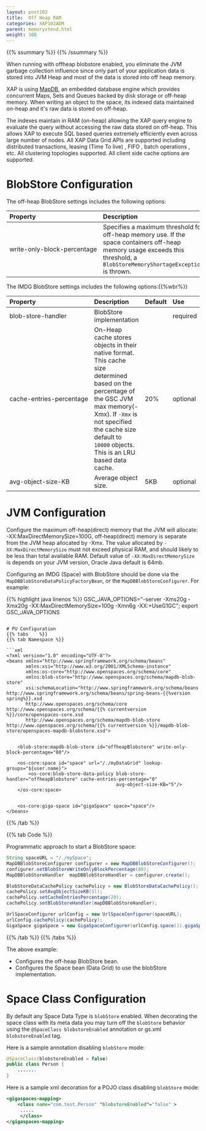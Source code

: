 ```yaml
---
layout: post102
title:  Off Heap RAM
categories: XAP102ADM
parent: memoryxtend.html
weight: 300
---
```



{{% ssummary %}}  {{% /ssummary %}}




When running with offheap blobstore enabled, you eliminate the JVM garbage collection influence since only part of your application data is stored into JVM Heap and most of the data is stored into off heap memory.


XAP is using [MapDB](http://www.mapdb.org/), an embedded database engine which provides concurrent Maps, Sets and Queues backed by disk storage or off-heap memory.
When writing an object to the space, its indexed data maintained on-heap and it's raw data is stored on off-heap.

The indexes maintain in RAM (on-heap) allowing the XAP query engine to evaluate the query without accessing the raw data stored on off-heap. This allows XAP to execute SQL based queries extremely efficiently even across large number of nodes. All XAP Data Grid APIs are supported including distributed transactions, leasing (Time To live) , FIFO , batch operations , etc. All clustering topologies supported. All client side cache options are supported.

# BlobStore Configuration

The off-heap BlobStore settings includes the following options:


| Property               | Description                                               | Default | Use |
|:-----------------------|:----------------------------------------------------------|:--------|:--------|
| <nobr>write-only-block-percentage</nobr> | Specifies a maximum threshold for off-heap memory use. If the space containers off-heap memory usage exceeds this threshold, a `BlobStoreMemoryShortageException` is thrown. | 80 | optional |

The IMDG BlobStore settings includes the following options:{{%wbr%}}


| Property | Description | Default | Use |
|:---------|:------------|:--------|:--------|
| blob-store-handler | BlobStore implementation |  | required |
| <nobr>cache-entries-percentage</nobr> | On-Heap cache stores objects in their native format. This cache size determined based on the percentage of the GSC JVM max memory(-Xmx). If `-Xmx` is not specified the cache size default to `10000` objects. This is an LRU based data cache.| 20% | optional |
| avg-object-size-KB |  Average object size. | 5KB | optional |


# JVM Configuration
Configure the maximum off-heap(direct) memory that the JVM will allocate: -XX:MaxDirectMemorySize=100G, off-heap(direct) memory is separate from the JVM heap allocated by -Xmx. 
The value allocated by `-XX:MaxDirectMemorySize` must not exceed physical RAM, and should likely to be less than total available RAM.
Default value of `-XX:MaxDirectMemorySize` is depends on your JVM version, Oracle Java default is 64mb.

Configuring an IMDG (Space) with BlobStore should be done via the `MapDBBlobStoreDataPolicyFactoryBean`, or the `MapDBBlobStoreConfigurer`. For example:

{{% highlight java linenos %}}
GSC_JAVA_OPTIONS="-server -Xms20g -Xmx20g -XX:MaxDirectMemorySize=100g -Xmn6g -XX:+UseG1GC"; export GSC_JAVA_OPTIONS
```

# PU Configuration
{{% tabs    %}}
{{% tab Namespace %}}

```xml
<?xml version="1.0" encoding="UTF-8"?>
<beans xmlns="http://www.springframework.org/schema/beans"
       xmlns:xsi="http://www.w3.org/2001/XMLSchema-instance"
       xmlns:os-core="http://www.openspaces.org/schema/core"
       xmlns:blob-store="http://www.openspaces.org/schema/mapdb-blob-store"
       xsi:schemaLocation="http://www.springframework.org/schema/beans http://www.springframework.org/schema/beans/spring-beans-{{%version spring%}}.xsd
       http://www.openspaces.org/schema/core http://www.openspaces.org/schema/{{% currentversion %}}/core/openspaces-core.xsd
       http://www.openspaces.org/schema/mapdb-blob-store http://www.openspaces.org/schema/{{% currentversion %}}/mapdb-blob-store/openspaces-mapdb-blobstore.xsd">


    <blob-store:mapdb-blob-store id="offheapBlobstore" write-only-block-percentage="80"/>

    <os-core:space id="space" url="/./myDataGrid" lookup-groups="${user.name}">
        <os-core:blob-store-data-policy blob-store-handler="offheapBlobstore" cache-entries-percentage="0"
                                        avg-object-size-KB="5"/>
    </os-core:space>


    <os-core:giga-space id="gigaSpace" space="space"/>
</beans>
```
{{% /tab %}}

{{% tab Code %}}

Programmatic approach to start a BlobStore space:

```java
String spaceURL = "/./mySpace";
MapDBBlobStoreConfigurer configurer = new MapDBBlobStoreConfigurer();
configurer.setBlobStoreWriteOnlyBlockPercentage(80);
MapDBBlobStoreHandler  mapDBBlobStoreHandler = configurer.create();

BlobStoreDataCachePolicy cachePolicy = new BlobStoreDataCachePolicy();
cachePolicy.setAvgObjectSizeKB(5l);
cachePolicy.setCacheEntriesPercentage(20);
cachePolicy.setBlobStoreHandler(mapDBBlobStoreHandler);

UrlSpaceConfigurer urlConfig = new UrlSpaceConfigurer(spaceURL);
urlConfig.cachePolicy(cachePolicy);
GigaSpace gigaSpace = new GigaSpaceConfigurer(urlConfig.space()).gigaSpace();
```

{{% /tab %}}
{{% /tabs %}}

The above example:

- Configures the off-heap BlobStore bean.
- Configures the Space bean (Data Grid) to use the blobStore implementation. 


# Space Class Configuration
By default any Space Data Type is `blobStore` enabled. When decorating the space class with its meta data you may turn off the `blobStore` behavior using the `@SpaceClass blobstoreEnabled` annotation or gs.xml `blobstoreEnabled` tag.

Here is a sample annotation disabling `blobStore` mode:

```java
@SpaceClass(blobstoreEnabled = false)
public class Person {
    .......
}
```

Here is a sample xml decoration for a POJO class disabling `blobStore` mode:
```xml
<gigaspaces-mapping>
    <class name="com.test.Person" "blobstoreEnabled"="false" >
     .....
     </class>
</gigaspaces-mapping>
```




